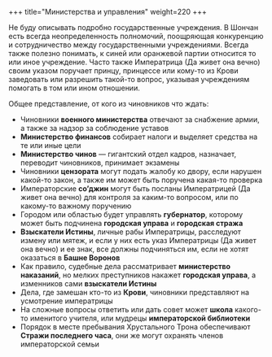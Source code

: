 +++
title="Министерства и управления"
weight=220
+++

Не буду описывать подробно государственные учреждения. В Шончан есть всегда неопределенность полномочий, поощряющая конкуренцию и сотрудничество между государственными учреждениями. Всегда также полезно понимать, к синей или оранжевой партии относится то или иное учреждение. Часто также Императрица (Да живет она вечно) своим указом поручает принцу, принцессе или кому-то из Крови заведовать или разрешить такой-то вопрос, указывая учреждениям помогать в том или ином отношении. 

Общее представление, от кого из чиновников что ждать:
- Чиновники **военного министерства** отвечают за снабжение армии, а также за надзор за соблюдение уставов
- **Министерство финансов** собирает налоги и выделяет средства на те или иные цели
- **Министерство чинов** — гигантский отдел кадров, назначает, переводит чиновников, принимает экзамены
- Чиновники **цензората** могут подать жалобу ко двору, если нарушен какой-то закон, а также им может быть поручена какая-то проверка
- Императорские **со’джин** могут быть посланы Императрицей  (Да живет она вечно) для контроля за каким-то вопросом, или по какому-то важному поручению
- Городом или областью будет управлять **губернатор**, которому может быть подчинена **городская управа** и **городская стража**
- **Взыскатели Истины**, личные рабы Императрицы, расследуют измену или мятеж, и если у них есть указ Императрицы (Да живет она вечно) и ее знак, все должны подчиняться им, если не хотят оказаться в **Башне Воронов**
- Как правило, судебные дела рассматривает **министерство наказаний**, но мелких преступников накажет **городская управа**, а изменников сами **взыскатели Истины**
- Дела, где замешан кто-то из **Крови**, чиновники представляют на усмотрение императрицы
- На сложные вопросы ответить или дать совет может **школа** какого-то именитого учителя, или мудрецы **императорской библиотеки**
- Порядок в месте пребывания Хрустального Трона обеспечивают **Стражи последнего часа**, они же могут охранять членов императорской семьи